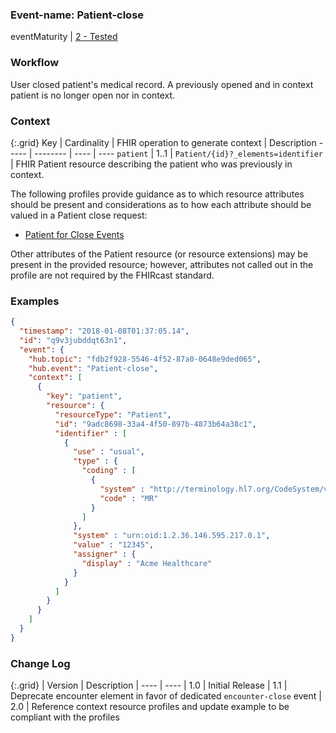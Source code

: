 ### Event-name: Patient-close

eventMaturity | [2 - Tested](3-1-2-eventmaturitymodel.html)

### Workflow

User closed patient's medical record. A previously opened and in context patient is no longer open nor in context. 

### Context

{:.grid}
Key | Cardinality | FHIR operation to generate context | Description
----- | -------- | ---- | ---- 
`patient` | 1..1 | `Patient/{id}?_elements=identifier` | FHIR Patient resource describing the patient who was previously in context.

The following profiles provide guidance as to which resource attributes should be present and considerations as to how each attribute should be valued in a Patient close request:

* [Patient for Close Events](StructureDefinition-fhircast-patient-close.html)

Other attributes of the Patient resource (or resource extensions) may be present in the provided resource; however, attributes not called out in the profile are not required by the FHIRcast standard.

### Examples

```json
{
  "timestamp": "2018-01-08T01:37:05.14",
  "id": "q9v3jubddqt63n1",
  "event": {
    "hub.topic": "fdb2f928-5546-4f52-87a0-0648e9ded065",
    "hub.event": "Patient-close",
    "context": [
      {
        "key": "patient",
        "resource": {
          "resourceType": "Patient",
          "id": "9adc8698-33a4-4f50-897b-4873b64a38c1",
          "identifier" : [
            {
              "use" : "usual",
              "type" : {
                "coding" : [
                  {
                    "system" : "http://terminology.hl7.org/CodeSystem/v2-0203",
                    "code" : "MR"
                  }
                ]
              },
              "system" : "urn:oid:1.2.36.146.595.217.0.1",
              "value" : "12345",
              "assigner" : {
                "display" : "Acme Healthcare"
              }
            }
          ]
        }
      }
    ]
  }
}
```

### Change Log

{:.grid}
| Version | Description
| ---- | ----
| 1.0 | Initial Release
| 1.1 | Deprecate encounter element in favor of dedicated `encounter-close` event
| 2.0 | Reference context resource profiles and update example to be compliant with the profiles
